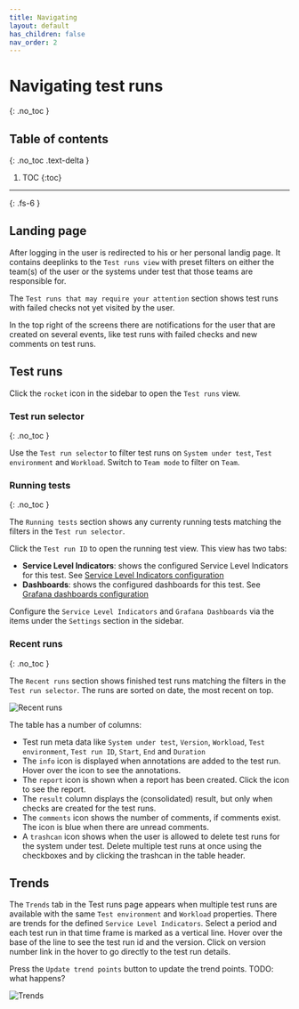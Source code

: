 ```yaml
---
title: Navigating
layout: default
has_children: false
nav_order: 2
---
```


# Navigating test runs
{: .no_toc }

## Table of contents
{: .no_toc .text-delta }

1. TOC
{:toc}

---

{: .fs-6 }

## Landing page

After logging in the user is redirected to his or her personal landig page. It contains deeplinks to the `Test runs view` with preset filters on either the team(s) of the user or the systems under test that those teams are responsible for.

The `Test runs that may require your attention` section shows test runs with failed checks not yet visited by the user.

In the top right of the screens there are notifications for the user that are created on several events, like test runs with failed checks and new comments on test runs.

## Test runs 

Click the `rocket` icon in the sidebar to open the `Test runs` view.

### Test run selector
{: .no_toc }

Use the `Test run selector` to filter test runs on `System under test`, `Test environment` and `Workload`. Switch to `Team mode` to filter on `Team`.

### Running tests
{: .no_toc }

The `Running tests` section shows any currenty running tests matching the filters in the `Test run selector`. 

Click the `Test run ID` to open the running test view. This view has two tabs:
* **Service Level Indicators**: shows the configured Service Level Indicators for this test. See [Service Level Indicators configuration](/docs/testconfiguration/testconfiguration.html#service-level-indicators)
* **Dashboards**: shows the configured dashboards for this test. See [Grafana dashboards configuration](/docs/testconfiguration/testconfiguration.html#grafana-dashboards)

Configure the `Service Level Indicators` and `Grafana Dashboards` via the items under the `Settings` section in the sidebar.


### Recent runs
{: .no_toc }

The `Recent runs` section shows finished test runs matching the filters in the `Test run selector`. The runs are sorted on date, the most recent on top. 

![Recent runs](/docs/images/recent-runs.png)

The table has a number of columns:

* Test run meta data like `System under test`, `Version`, `Workload`, `Test environment`, `Test run ID`, `Start`, `End` and `Duration`
* The `info` icon is displayed when annotations are added to the test run. Hover over the icon to see the annotations.
* The `report` icon is shown when a report has been created. Click the icon to see the report.
* The `result` column displays the (consolidated) result, but only when checks are created for the test runs.
* The `comments` icon shows the number of comments, if comments exist. The icon is blue when there are unread comments.
* A `trashcan` icon shows when the user is allowed to delete test runs for the system under test. Delete multiple test runs at once using the checkboxes and by clicking the trashcan in the table header.

## Trends

The `Trends` tab in the Test runs page appears when multiple test runs are available with the same `Test environment` and `Workload` properties. There are trends for the defined `Service Level Indicators`. Select a period and each test run in that time frame is marked as a vertical line. Hover over the base of the line to see the test run id and the version. Click on version number link in the hover to go directly to the test run details.

Press the `Update trend points` button to update the trend points. TODO: what happens?

![Trends](/docs/images/trends.png)
